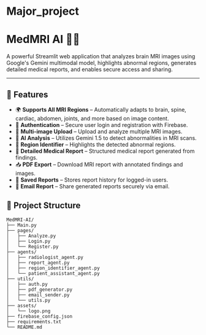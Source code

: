 # Major_project

# MedMRI AI 🧠💡

A powerful Streamlit web application that analyzes brain MRI images using Google's Gemini multimodal model, highlights abnormal regions, generates detailed medical reports, and enables secure access and sharing.

---


## 🚀 Features

- 🌍 **Supports All MRI Regions** – Automatically adapts to brain, spine, cardiac, abdomen, joints, and more based on image content.
- 🔐 **Authentication** – Secure user login and registration with Firebase.
- 📁 **Multi-image Upload** – Upload and analyze multiple MRI images.
- 🧠 **AI Analysis** – Utilizes Gemini 1.5 to detect abnormalities in MRI scans.
- 🎯 **Region Identifier** – Highlights the detected abnormal regions.
- 📝 **Detailed Medical Report** – Structured medical report generated from findings.
- 📥 **PDF Export** – Download MRI report with annotated findings and images.
- 💾 **Saved Reports** – Stores report history for logged-in users.
- 📧 **Email Report** – Share generated reports securely via email.


## 📂 Project Structure

```
MedMRI-AI/
├── Main.py
├── pages/
│   ├── Analyze.py
│   ├── Login.py
│   └── Register.py
├── agents/
│   ├── radiologist_agent.py
│   ├── report_agent.py
│   ├── region_identifier_agent.py
│   └── patient_assistant_agent.py
├── utils/
│   ├── auth.py
│   ├── pdf_generator.py
│   ├── email_sender.py
│   └── utils.py
├── assets/
│   └── logo.png
├── firebase_config.json
├── requirements.txt
└── README.md
```
